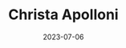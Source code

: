 ---
title: Christa Apolloni
sort: Apolloni Christa
date: 2023-07-06
role: Mitglied der Geschäftsleitung
email: christa.apolloni@adesso-sozialberatung.ch
phone: 062 207 00 10
edu:
  - Sachbearbeiterin Rechnungswesen edupool.ch
  - Kaufmännische Ausbildung mit Handelsdiplom
  - Dipl. Autolackiererin EFZ
  - Dipl. Malerin EFZ
core:
  - Dienstleistungsorientiert
  - Fachwissen Unterhaltsverträge und Rechnungswesen
---
